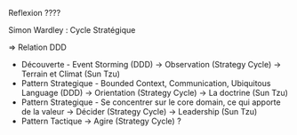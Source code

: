 
Reflexion ????

Simon Wardley : Cycle Stratégique

=> Relation DDD

- Découverte - Event Storming (DDD) -> Observation (Strategy Cycle) -> Terrain et Climat (Sun Tzu)
- Pattern Strategique  - Bounded Context, Communication, Ubiquitous Language (DDD) -> Orientation (Strategy Cycle) -> La doctrine (Sun Tzu)
- Pattern Strategique - Se concentrer sur le core domain, ce qui apporte de la valeur -> Décider (Strategy Cycle) -> Leadership (Sun Tzu)
- Pattern Tactique -> Agire (Strategy Cycle) ?

